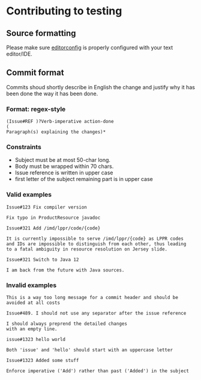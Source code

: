 # Contributing to testing

## Source formatting

Please make sure [editorconfig](http://editorconfig.org/) is
properly configured with your text editor/IDE.

## Commit format

Commits shoud shortly describe in English the change and justify
why it has been done the way it has been done.

### Format: regex-style

```
(Issue#REF )?Verb-imperative action-done
(
Paragraph(s) explaining the changes)*
```

### Constraints

 - Subject must be at most 50-char long.
 - Body must be wrapped within 70 chars.
 - Issue reference is written in upper case
 - first letter of the subject remaining part is in upper case

### Valid examples

`Issue#123 Fix compiler version`

`Fix typo in ProductResource javadoc`
```
Issue#321 Add /imd/lppr/code/{code}

It is currently impossible to serve /imd/lppr/{code} as LPPR codes
and IDs are impossible to distinguish from each other, thus leading
to a fatal ambiguity in resource resolution on Jersey slide.
```
```
Issue#321 Switch to Java 12

I am back from the future with Java sources.
```

### Invalid examples

`This is a way too long message for a commit header and should be avoided at all costs`

`Issue#489. I should not use any separator after the issue reference`
```
I should always preprend the detailed changes
with an empty line.
```
```
issue#1323 hello world

Both 'issue' and 'hello' should start with an uppercase letter
```
```
Issue#1323 Added some stuff

Enforce imperative ('Add') rather than past ('Added') in the subject
```

